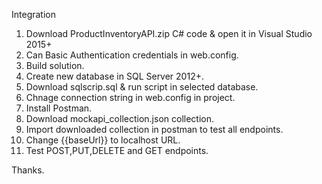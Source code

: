 Integration

1. Download ProductInventoryAPI.zip C# code & open it in Visual Studio 2015+
2. Can Basic Authentication credentials in web.config.
3. Build solution.
4. Create new database in SQL Server 2012+.
5. Download sqlscrip.sql & run script in selected database.
6. Chnage connection string in web.config in project.
7. Install Postman.
8. Download mockapi_collection.json collection.
9. Import downloaded collection in postman to test all endpoints.
10. Change {{baseUrl}} to localhost URL.
11. Test POST,PUT,DELETE and GET endpoints.

Thanks.

